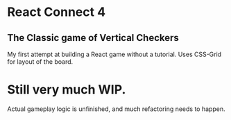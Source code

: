 # React Connect 4
## The Classic game of Vertical Checkers

My first attempt at building a React game without a tutorial.  Uses CSS-Grid for layout of the board.

# Still very much WIP.
Actual gameplay logic is unfinished, and much refactoring needs to happen.